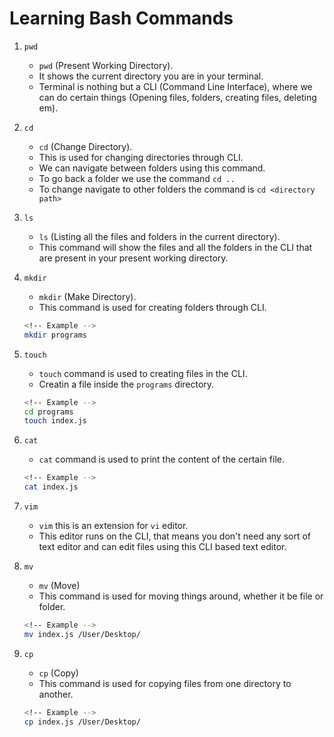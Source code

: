 # Learning Bash Commands

1. `pwd`

   - `pwd` (Present Working Directory).
   - It shows the current directory you are in your terminal.
   - Terminal is nothing but a CLI (Command Line Interface), where we can
     do certain things (Opening files, folders, creating files, deleting em).

2. `cd`

   - `cd` (Change Directory).
   - This is used for changing directories through CLI.
   - We can navigate between folders using this command.
   - To go back a folder we use the command `cd ..`
   - To change navigate to other folders the command is `cd <directory path>`

3. `ls`

   - `ls` (Listing all the files and folders in the current directory).
   - This command will show the files and all the folders in the CLI that
     are present in your present working directory.

4. `mkdir`

   - `mkdir` (Make Directory).
   - This command is used for creating folders through CLI.

   ```bash
   <!-- Example -->
   mkdir programs

   ```

5. `touch`

   - `touch` command is used to creating files in the CLI.
   - Creatin a file inside the `programs` directory.

   ```bash
   <!-- Example -->
   cd programs
   touch index.js

   ```

6. `cat`

   - `cat` command is used to print the content of the certain file.

   ```bash
   <!-- Example -->
   cat index.js
   ```

7. `vim`

   - `vim` this is an extension for `vi` editor.
   - This editor runs on the CLI, that means you don't need any sort of
     text editor and can edit files using this CLI based text editor.

8. `mv`

   - `mv` (Move)
   - This command is used for moving things around, whether it be file or folder.

   ```bash
   <!-- Example -->
   mv index.js /User/Desktop/
   ```

9. `cp`

   - `cp` (Copy)
   - This command is used for copying files from one directory to another.

   ```bash
   <!-- Example -->
   cp index.js /User/Desktop/
   ```
